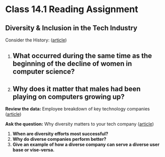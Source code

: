# Class 14.1 Reading Assignment

## Diversity & Inclusion in the Tech Industry 

Consider the History: ([article](https://www.npr.org/sections/money/2014/10/21/357629765/when-women-stopped-coding))

1. **What occurred during the same time as the beginning of the decline of women in computer science?**
   -
2. ## **Why does it matter that males had been playing on computers growing up?**

**Review the data:** Employee breakdown of key technology companies ([article](https://informationisbeautiful.net/visualizations/diversity-in-tech/))

**Ask the question:** Why diversity matters to your tech company ([article](https://www.usatoday.com/story/tech/columnist/2015/07/21/why-diversity-matters-your-tech-company/30419871/))

1. **When are diversity efforts most successful?**
2. **Why do diverse companies perform better?**
3. **Give an example of how a diverse company can serve a diverse user base or vise-versa.**
